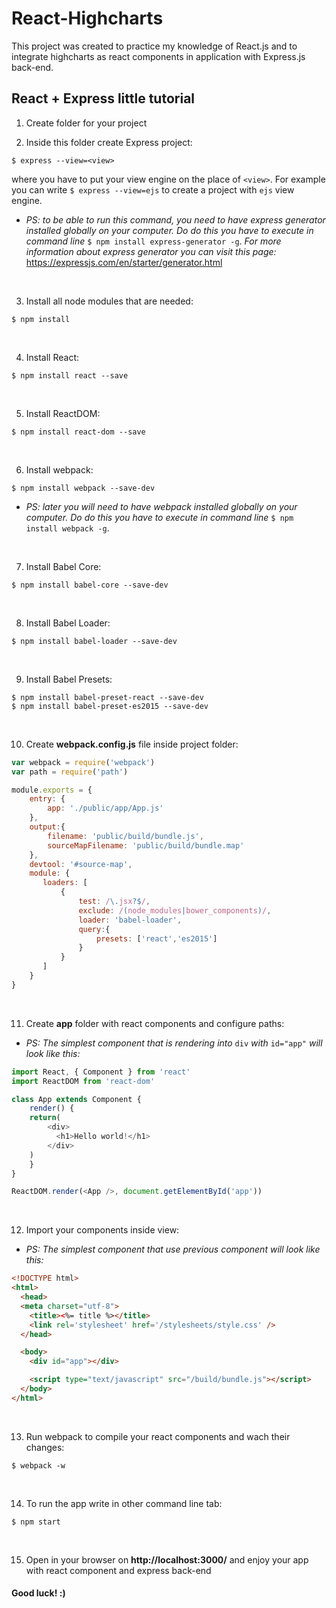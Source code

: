 # React-Highcharts
This project was created to practice my knowledge of React.js and to integrate highcharts as react components in application with Express.js back-end.

## React + Express little tutorial
1. Create folder for your project<br>

2. Inside this folder create Express project:
```
$ express --view=<view>
```
where you have to put your view engine on the place of ```<view>```.
For example you can write ```$ express --view=ejs``` to create a project with ```ejs``` view engine.<br>
- *PS: to be able to run this command, you need to have express generator installed globally on your computer. Do do this you have to execute in command line* ```$ npm install express-generator -g```. *For more information about express generator you can visit this page:* https://expressjs.com/en/starter/generator.html 
<br>

3. Install all node modules that are needed:
```
$ npm install
```
<br>

4. Install React:
```
$ npm install react --save
```
<br>

5. Install ReactDOM:
```
$ npm install react-dom --save
```
<br>

6. Install webpack:
```
$ npm install webpack --save-dev
```
- *PS: later you will need to have webpack installed globally on your computer. Do do this you have to execute in command line* ```$ npm install webpack -g```.
<br>

7. Install Babel Core:
```
$ npm install babel-core --save-dev
```
<br>

8. Install Babel Loader:
```
$ npm install babel-loader --save-dev
```
<br>

9. Install Babel Presets:
```
$ npm install babel-preset-react --save-dev
$ npm install babel-preset-es2015 --save-dev
```
<br>

10. Create **webpack.config.js** file inside project folder:
```javascript
var webpack = require('webpack')
var path = require('path')

module.exports = {
    entry: {
        app: './public/app/App.js'
    },
    output:{
        filename: 'public/build/bundle.js',
        sourceMapFilename: 'public/build/bundle.map'
    },
    devtool: '#source-map',
    module: {
       loaders: [
           {
               test: /\.jsx?$/,
               exclude: /(node_modules|bower_components)/,
               loader: 'babel-loader',
               query:{
                   presets: ['react','es2015']
               }
           }
       ]
    }
}
```
<br>

11. Create **app** folder with react components and configure paths:
- *PS: The simplest component that is rendering into* ```div``` *with* ```id="app"``` *will look like this:*
```javascript
import React, { Component } from 'react'
import ReactDOM from 'react-dom'

class App extends Component {
	render() {
    return(
        <div>
          <h1>Hello world!</h1>
        </div>
    )
	}
}

ReactDOM.render(<App />, document.getElementById('app'))
```
<br>

12. Import your components inside view:
- *PS: The simplest component that use previous component will look like this:*
```html
<!DOCTYPE html>
<html>
  <head>
  <meta charset="utf-8">
    <title><%= title %></title>
    <link rel='stylesheet' href='/stylesheets/style.css' />
  </head>

  <body>
  	<div id="app"></div>

    <script type="text/javascript" src="/build/bundle.js"></script> 
  </body>
</html>
```
<br>

13. Run webpack to compile your react components and wach their changes:
```
$ webpack -w
```
<br>

14. To run the app write in other command line tab:
```
$ npm start
```
<br>

15. Open in your browser on **http://localhost:3000/** and enjoy your app with react component and express back-end

#### Good luck! :)
